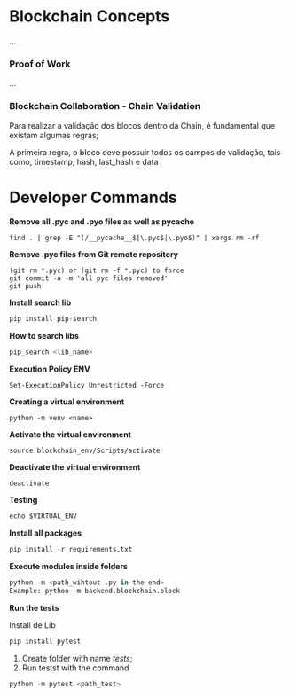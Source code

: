 # Blockchain Concepts
...
### Proof of Work
...
### Blockchain Collaboration - Chain Validation

Para realizar a validação dos blocos dentro da Chain, é fundamental que existam algumas regras;

A primeira regra, o bloco deve possuir todos os campos de validação, tais como, timestamp, hash, last_hash e data

# Developer Commands

**Remove all .pyc and .pyo files as well as __pycache__**
```terminal
find . | grep -E "(/__pycache__$|\.pyc$|\.pyo$)" | xargs rm -rf
```

**Remove .pyc files from Git remote repository**
```terminal
(git rm *.pyc) or (git rm -f *.pyc) to force
git commit -a -m 'all pyc files removed'
git push
```

**Install search lib**
```python
pip install pip-search
```

**How to search libs**
```python
pip_search <lib_name>
```

**Execution Policy ENV**
```terminal
Set-ExecutionPolicy Unrestricted -Force
```

**Creating a virtual environment**
```terminal
python -m venv <name>
```

**Activate the virtual environment**
```terminal
source blockchain_env/Scripts/activate
```

**Deactivate the virtual environment**
```terminal
deactivate
```

**Testing**
```python
echo $VIRTUAL_ENV

```

**Install all packages**

```python
pip install -r requirements.txt
```

**Execute modules inside folders**
```python
python -m <path_wihtout .py in the end>
Example: python -m backend.blockchain.block
```

**Run the tests**

Install de Lib
```python
pip install pytest
```

1. Create folder with name *tests*;
2. Run testst with the command
```python
python -m pytest <path_test>
```
